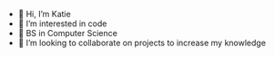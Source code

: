 - 👋 Hi, I’m Katie
- 👀 I’m interested in code
- 🌱 BS in Computer Science
- 💞️ I’m looking to collaborate on projects to increase my knowledge

<!---
KtFluck/KtFluck is a ✨ special ✨ repository because its `README.md` (this file) appears on your GitHub profile.
You can click the Preview link to take a look at your changes.
--->
